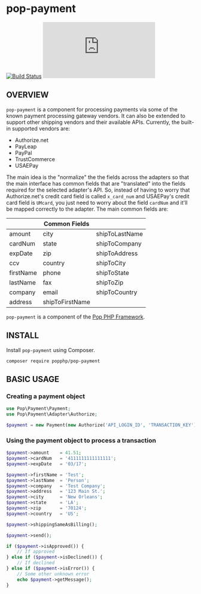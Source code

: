 pop-payment
===========

[![Build Status](https://travis-ci.org/popphp/pop-payment.svg?branch=master)](https://travis-ci.org/popphp/pop-payment)
[![Coverage Status](http://www.popphp.org/cc/coverage.php?comp=pop-payment)](http://www.popphp.org/cc/pop-payment/)

OVERVIEW
--------
`pop-payment` is a component for processing payments via some of the known payment processing gateway 
vendors. It can also be extended to support other shipping vendors and their available APIs. Currently,
the built-in supported vendors are:

* Authorize.net
* PayLeap
* PayPal
* TrustCommerce
* USAEPay

The main idea is the "normalize" the the fields across the adapters so that the main interface has
common fields that are "translated" into the fields required for the selected adapter's API. So,
instead of having to worry that Authorize.net's credit card field is called `x_card_num` and
USAEPay's credit card field is `UMcard`, you just need to worry about the field `cardNum` and it'll
be mapped correctly to the adapter. The main common fields are:

|                 | Common Fields   |                 |
|-----------------|-----------------|-----------------|
| amount          | city            | shipToLastName  |
| cardNum         | state           | shipToCompany   |
| expDate         | zip             | shipToAddress   |
| ccv             | country         | shipToCity      |
| firstName       | phone           | shipToState     |
| lastName        | fax             | shipToZip       |
| company         | email           | shipToCountry   |
| address         | shipToFirstName |                 |   

`pop-payment` is a component of the [Pop PHP Framework](http://www.popphp.org/).

INSTALL
-------

Install `pop-payment` using Composer.

    composer require popphp/pop-payment

BASIC USAGE
-----------

### Creating a payment object

```php
use Pop\Payment\Payment;
use Pop\Payment\Adapter\Authorize;

$payment = new Payment(new Authorize('API_LOGIN_ID', 'TRANSACTION_KEY')); 
```

### Using the payment object to process a transaction

```php
$payment->amount    = 41.51;
$payment->cardNum   = '4111111111111111';
$payment->expDate   = '03/17';

$payment->firstName = 'Test';
$payment->lastName  = 'Person';
$payment->company   = 'Test Company';
$payment->address   = '123 Main St.';
$payment->city      = 'New Orleans';
$payment->state     = 'LA';
$payment->zip       = '70124';
$payment->country   = 'US';

$payment->shippingSameAsBilling();

$payment->send();

if ($payment->isApproved()) {
    // If approved
} else if ($payment->isDeclined()) {
    // If declined
} else if ($payment->isError()) {
    // Some other unknown error
    echo $payment->getMessage();
}
```

